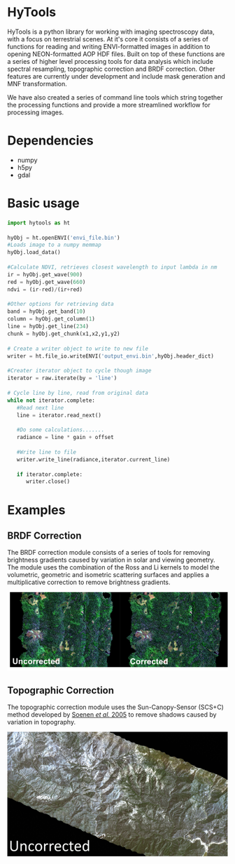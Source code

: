 # HyTools

HyTools is a python library for working with imaging spectroscopy data, with a focus on terrestrial scenes. 
At it's core it consists of a series of functions for reading and writing ENVI-formatted images in addition to 
opening NEON-formatted AOP HDF files. Built on top of these functions are a series of higher
level processing tools for data analysis which include spectral resampling, topographic
correction and BRDF correction. Other features are currently under development and include mask generation and
MNF transformation.

We have also created a series of command line tools which string together the processing functions and
provide a more streamlined workflow for processing images.

# Dependencies
- numpy
- h5py
- gdal

# Basic usage
```python
import hytools as ht

hyObj = ht.openENVI('envi_file.bin')
#Loads image to a numpy memmap
hyObj.load_data()

#Calculate NDVI, retrieves closest wavelength to input lambda in nm
ir = hyObj.get_wave(900)
red = hyObj.get_wave(660)
ndvi = (ir-red)/(ir+red)

#Other options for retrieving data
band = hyObj.get_band(10)
column = hyObj.get_column(1)
line = hyObj.get_line(234)
chunk = hyObj.get_chunk(x1,x2,y1,y2)

# Create a writer object to write to new file
writer = ht.file_io.writeENVI('output_envi.bin',hyObj.header_dict)

#Creater iterator object to cycle though image
iterator = raw.iterate(by = 'line')

# Cycle line by line, read from original data
while not iterator.complete:  
   #Read next line
   line = iterator.read_next() 

   #Do some calculations.......
   radiance = line * gain + offset

   #Write line to file
   writer.write_line(radiance,iterator.current_line)
	
   if iterator.complete:
      writer.close()  
```

# Examples

## BRDF Correction
The BRDF correction module consists of a series of tools for removing brightness gradients caused
by variation in solar and viewing geometry. The module uses the combination of the Ross and Li
kernels to model the volumetric, geometric and isometric scattering surfaces and applies a multiplicative
correction to remove brightness gradients. 

![Before and after BRDF correction](examples/brdf_before_after.png) 

## Topographic Correction
The topographic correction module uses the Sun-Canopy-Sensor (SCS+C) method developed by [Soenen *et al.* 2005](https://ieeexplore.ieee.org/document/1499030) to remove shadows caused by variation in topography.

![Topographic correction](examples/topo_correct.gif) 

